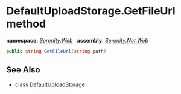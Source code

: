 # DefaultUploadStorage.GetFileUrl method
**namespace:** *[Serenity.Web](../../README.md#serenity.web-namespace)*   **assembly**: *[Serenity.Net.Web](../../README.md)*

```csharp
public string GetFileUrl(string path)
```

## See Also

* class [DefaultUploadStorage](../DefaultUploadStorage.md)